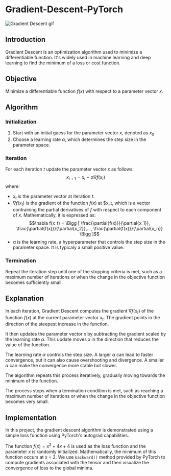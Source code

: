 # Gradient-Descent-PyTorch

![Gradient Descent gif](https://upload.wikimedia.org/wikipedia/commons/thumb/a/a3/Gradient_descent.gif/640px-Gradient_descent.gif)

## Introduction

Gradient Descent is an optimization algorithm used to minimize a differentiable function. It's widely used in machine learning and deep learning to find the minimum of a loss or cost function.

## Objective

Minimize a differentiable function $f(x)$ with respect to a parameter vector $x$.

## Algorithm

### Initialization
1. Start with an initial guess for the parameter vector $x$, denoted as $x_0$.
2. Choose a learning rate $\alpha$, which determines the step size in the parameter space.

### Iteration
For each iteration $t$ update the parameter vector $x$ as follows:
$$x_{t+1} = x_t - \alpha \nabla f(x_t)$$
where:<br>
- $x_t$ is the parameter vector at iteration $t$.
- $\nabla f(x_t)$ is the gradient of the function $f(x)$ at $x_t, which is a vector contraining the partial derivatives of $f$ with respect to each component of $x$. Mathematically, it is expressed as:
$$\nabla f(x_t) = \Bigg [ \frac{\partial{f(x)}}{\partial{x_1}}, \frac{\partial{f(x)}}{\partial{x_2}},..., \frac{\partial{f(x)}}{\partial{x_n}}  \Bigg ]$$
- $\alpha$ is the learning rate, a hyperparameter that controls the step size in the parameter space. It is typicaly a small positive value.

### Termination
Repeat the iteration step until one of the stopping criteria is met, such as a maximum number of iterations or when the change in the objective function becomes sufficiently small.


## Explanation
In each iteration, Gradient Descent computes the gradient $\nabla f(x_t)$ of the function $f(x)$ at the current parameter vector $x_t$. The gradient points in the direction of the steepest increase in the function.

It then updates the parameter vector $x$ by subtracting the gradient scaled by the learning rate $\alpha$. This update moves $x$ in the direction that reduces the value of the function.

The learning rate $\alpha$ controls the step size. A larger $\alpha$ can lead to faster convergence, but it can also cause overshooting and divergence. A smaller $\alpha$ can make the convergence more stable but slower.

The algorithm repeats this process iteratively, gradually moving towards the minimum of the function.

The process stops when a termination condition is met, such as reaching a maximum number of iterations or when the change in the objective function becomes very small.


## Implementation
In this project, the gradient descent algorithm is demonstrated using a simple loss function using PyTorch's autograd capabilities.

The function $f(x) = x^2 + 4x + 4$ is used as the loss function and the parameter $x$ is randomly initialized. Mathematically, the minimum of this function occurs at $x$ = 2. We use `backward()` method provided by PyTorch to compute gradients associated with the tensor and then visualize the convergence of loss to the global minima. 
